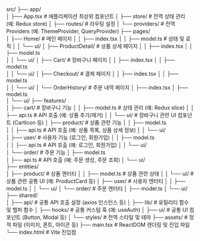 src/
├── app/  
│ ├── App.tsx # 애플리케이션 최상위 컴포넌트
│ ├── store/ # 전역 상태 관리 (예: Redux store)
│ ├── routes/ # 라우팅 설정
│ └── providers/ # 전역 Providers (예: ThemeProvider, QueryProvider)
├── pages/  
│ ├── Home/ # 메인 페이지
│ │ ├── index.tsx
│ │ ├── model.ts # 상태 및 로직
│ │ └── ui/
│ ├── ProductDetail/ # 상품 상세 페이지
│ │ ├── index.tsx
│ │ ├── model.ts  
│ │ └── ui/
│ ├── Cart/ # 장바구니 페이지
│ │ ├── index.tsx
│ │ ├── model.ts  
│ │ └── ui/
│ ├── Checkout/ # 결제 페이지
│ │ ├── index.tsx
│ │ ├── model.ts  
│ │ └── ui/
│ └── OrderHistory/ # 주문 내역 페이지
│ ├── index.tsx
│ ├── model.ts  
│ └── ui/
├── features/  
│ ├── cart/ # 장바구니 기능
│ │ ├── model.ts # 상태 관리 (예: Redux slice)
│ │ ├── api.ts # API 호출 (예: 상품 추가/제거)
│ │ └── ui/ # 장바구니 관련 UI 컴포넌트 (CartIcon 등)
│ ├── product/ # 상품 관련 기능
│ │ ├── model.ts  
│ │ ├── api.ts # API 호출 (예: 상품 목록, 상품 상세 정보)
│ │ └── ui/  
│ ├── user/ # 사용자 기능 (로그인, 회원가입)
│ │ ├── model.ts  
│ │ ├── api.ts # API 호출 (예: 로그인, 회원가입)
│ │ └── ui/  
│ └── order/ # 주문 기능
│ ├── model.ts  
│ ├── api.ts # API 호출 (예: 주문 생성, 주문 조회)
│ └── ui/  
├── entities/  
│ ├── product/ # 상품 엔터티
│ │ ├── model.ts # 상품 관련 상태
│ │ └── ui/ # 상품 관련 공통 UI (예: ProductCard 등)
│ ├── user/ # 사용자 엔터티
│ │ ├── model.ts
│ │ └── ui/
│ └── order/ # 주문 엔터티
│ ├── model.ts
│ └── ui/
├── shared/  
│ ├── api/ # 공통 API 호출 설정 (axios 인스턴스 등)
│ ├── lib/ # 유틸리티 함수 및 헬퍼 함수
│ ├── hooks/ # 공통 커스텀 훅 (예: useAuth)
│ ├── ui/ # 공통 UI 컴포넌트 (Button, Modal 등)
│ └── styles/ # 전역 스타일 및 테마
├── assets/ # 정적 파일 (이미지, 폰트, 아이콘 등)
├── main.tsx # ReactDOM 렌더링 및 진입 파일
└── index.html # Vite 진입점
